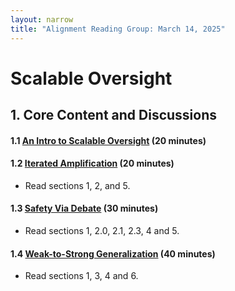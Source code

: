 ```yaml
---
layout: narrow
title: "Alignment Reading Group: March 14, 2025"
---
```

# Scalable Oversight

## 1. Core Content and Discussions

#### 1.1 [An Intro to Scalable Oversight](https://aisafetyfundamentals.com/blog/scalable-oversight-intro/) (20 minutes)

#### 1.2 [Iterated Amplification](https://arxiv.org/pdf/1810.08575) (20 minutes)
  * Read sections 1, 2, and 5. 

#### 1.3 [Safety Via Debate](https://arxiv.org/pdf/1805.00899) (30 minutes)
  * Read sections 1, 2.0, 2.1, 2.3, 4 and 5.

#### 1.4 [Weak-to-Strong Generalization](https://arxiv.org/pdf/2312.09390) (40 minutes)
  * Read sections 1, 3, 4 and 6. 